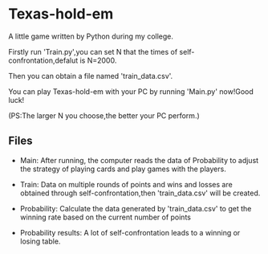 # Texas-hold-em
A little game written by Python during my college.

Firstly run 'Train.py',you can set N that the times of self-confrontation,defalut is N=2000.

Then you can obtain a file named 'train_data.csv'.

You can play Texas-hold-em with your PC by running 'Main.py' now!Good luck!

(PS:The larger N you choose,the better your PC perform.)

## Files
+ Main: After running, the computer reads the data of Probability to adjust the strategy of playing cards and play games with the players.

+ Train: Data on multiple rounds of points and wins and losses are obtained through self-confrontation,then 'train_data.csv' will be created.

+ Probability: Calculate the data generated by 'train_data.csv' to get the winning rate based on the current number of points

+ Probability results: A lot of self-confrontation leads to a winning or losing table.
